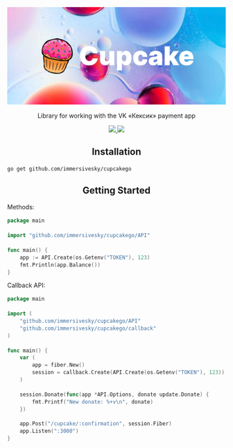 <img src="cupcake.png"/>

<p align="center">Library for working with the VK «Кексик» payment app</p>

<div align="center">
	<a href="https://pkg.go.dev/github.com/immersivesky/cupcakego">
		<img src="https://img.shields.io/static/v1?label=go&message=reference&color=00add8&logo=go" />
	</a>
	<a href="http://www.opensource.org/licenses/MIT">
		<img src="https://img.shields.io/badge/license-MIT-fuchsia.svg" />
	</a>
</div>

<h2 align="center">Installation</h2>

```bash
go get github.com/immersivesky/cupcakego
```

<h2 align="center">Getting Started</h2>

Methods:
```go
package main

import "github.com/immersivesky/cupcakego/API"

func main() {
    app := API.Create(os.Getenv("TOKEN"), 123)
    fmt.Println(app.Balance())
}
```

Callback API:
```go
package main

import (
    "github.com/immersivesky/cupcakego/API"
    "github.com/immersivesky/cupcakego/callback"
)

func main() {
    var (
        app = fiber.New()
        session = callback.Create(API.Create(os.Getenv("TOKEN"), 123))
    )

    session.Donate(func(app *API.Options, donate update.Donate) {
        fmt.Printf("New donate: %+v\n", donate)
    })

    app.Post("/cupcake/:confirmation", session.Fiber)
    app.Listen(":3000")
}
```